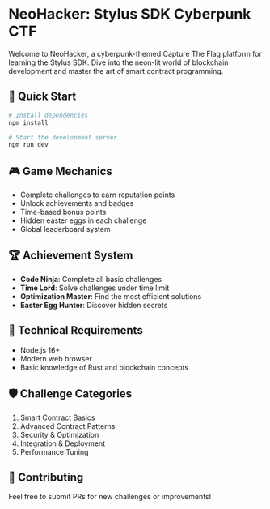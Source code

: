 # NeoHacker: Stylus SDK Cyberpunk CTF

Welcome to NeoHacker, a cyberpunk-themed Capture The Flag platform for learning the Stylus SDK. Dive into the neon-lit world of blockchain development and master the art of smart contract programming.

## 🚀 Quick Start

```bash
# Install dependencies
npm install

# Start the development server
npm run dev
```

## 🎮 Game Mechanics

- Complete challenges to earn reputation points
- Unlock achievements and badges
- Time-based bonus points
- Hidden easter eggs in each challenge
- Global leaderboard system

## 🏆 Achievement System

- **Code Ninja**: Complete all basic challenges
- **Time Lord**: Solve challenges under time limit
- **Optimization Master**: Find the most efficient solutions
- **Easter Egg Hunter**: Discover hidden secrets

## 🔧 Technical Requirements

- Node.js 16+
- Modern web browser
- Basic knowledge of Rust and blockchain concepts

## 🛡️ Challenge Categories

1. Smart Contract Basics
2. Advanced Contract Patterns
3. Security & Optimization
4. Integration & Deployment
5. Performance Tuning

## 🤝 Contributing

Feel free to submit PRs for new challenges or improvements!